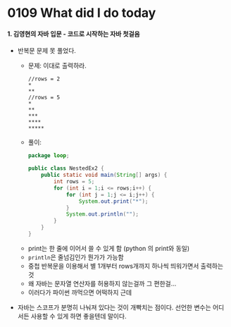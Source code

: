 # 0109 What did I do today

#### 1. 김영현의 자바 입문 - 코드로 시작하는 자바 첫걸음
- 반복문 문제 못 풀었다.
  - 문제: 이대로 출력하라.
    ```
    //rows = 2
    *
    **
    //rows = 5
    *
    **
    ***
    ****
    *****
    ```
  - 풀이:
    ```java
    package loop;

    public class NestedEx2 {
        public static void main(String[] args) {
            int rows = 5;
            for (int i = 1;i <= rows;i++) {
                for (int j = 1;j <= i;j++) {
                    System.out.print("*");
                }
                System.out.println("");
            }
        }
    }
    ```
  - print는 한 줄에 이어서 쓸 수 있게 함 (python
  의 print와 동일)
  - `println`은 줄넘김인가 뭔가가 가능함
  - 중첩 반복문을 이용해서 별 1개부터 rows개까지 하나씩 띄워가면서 출력하는 것
  - 왜 자바는 문자열 연산자를 허용하지 않는걸까 그 편한걸...
  - 이러다가 파이썬 까먹으면 어떡하지 근데

- 자바는 스코프가 분명히 나눠져 있다는 것이 개빡치는 점이다. 선언한 변수는 어디서든 사용할 수 있게 하면 좋을텐데 말이다.